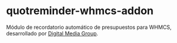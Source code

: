 # quotreminder-whmcs-addon
Módulo de recordatorio automático de presupuestos para WHMCS, desarrollado por [Digital Media Group](https://digitalmediagroup.es).
